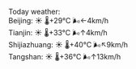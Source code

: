 Today weather:  
Beijing: ☀️   🌡️+29°C 🌬️←4km/h  
Tianjin: ☀️   🌡️+33°C 🌬️↑4km/h  
Shijiazhuang: ☀️   🌡️+40°C 🌬️↖9km/h  
Tangshan: ☀️   🌡️+36°C 🌬️↑13km/h  
